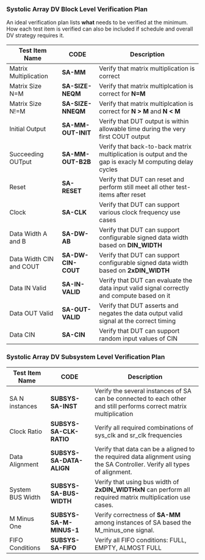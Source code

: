 ### Systolic Array DV Block Level Verification Plan
An ideal verification plan lists **what** needs to be verified at the minimum. How each test item is verified can also be included if schedule and overall DV strategy requires it.

| Test Item Name          | CODE                  | Description  |
| ----------------------- | --------------------- | -------------|
| Matrix Multiplication   | **SA-MM**             | Verify that matrix multiplication is correct |
| Matrix Size N=M         | **SA-SIZE-NEQM**      | Verify that matrix multiplcation is correct for **N=M** |
| Matrix Size N!=M        | **SA-SIZE-NNEQM**     | Verify that matrix multiplcation is correct for **N > M** and **N < M** |
| Initial Output          | **SA-MM-OUT-INIT**    | Verify that DUT output is within allowable time during the very first COUT output |
| Succeeding OUTput       | **SA-MM-OUT-B2B**     | Verify that back-to-back matrix multiplication is output and the gap is exacly M computing delay cycles |
| Reset                   | **SA-RESET**          | Verify that DUT can reset and perform still meet all other test-items after reset |
| Clock                   | **SA-CLK**            | Verify that DUT can support various clock frequency use cases |
| Data Width A and B      | **SA-DW-AB**          | Verify that DUT can support configurable signed data width based on **DIN_WIDTH**  |
| Data Width CIN and COUT | **SA-DW-CIN-COUT**    | Verify that DUT can support configurable signed data width based on **2xDIN_WIDTH** |
| Data IN Valid           | **SA-IN-VALID**       | Verify that DUT can evaluate the data input valid signal correctly and compute based on it |
| Data OUT Valid          | **SA-OUT-VALID**      | Verify that DUT asserts and negates the data output valid signal at the correct timing |
| Data CIN                | **SA-CIN**            | Verify that DUT can support random input values of CIN |

### Systolic Array DV Subsystem Level Verification Plan
| Test Item Name          | CODE                   | Description  |
| ----------------------- | ---------------------- | -------------|
| SA N instances          | **SUBSYS-SA-INST**         | Verify the several instances of SA can be connected to each other and still performs correct matrix multiplication |
| Clock Ratio             | **SUBSYS-SA-CLK-RATIO**    | Verify all required combinations of sys_clk and sr_clk frequencies |
| Data Alignment          | **SUBSYS-SA-DATA-ALIGN**   | Verify that data can be a aligned to the required data alignment using the SA Controller. Verify all types of alignment. |
| System BUS Width        | **SUBSYS-SA-BUS-WIDTH**    | Verify that using bus width of **2xDIN_WIDTHxN** can perform all required matrix multiplication use cases. |
| M Minus One             | **SUBSYS-SA-M-MINUS-1**    | Verify correctness of **SA-MM** among instances of SA based the M_minus_one signal. |
| FIFO Conditions         | **SUBSYS-SA-FIFO**         | Verify all FIFO conditions: FULL, EMPTY, ALMOST FULL |